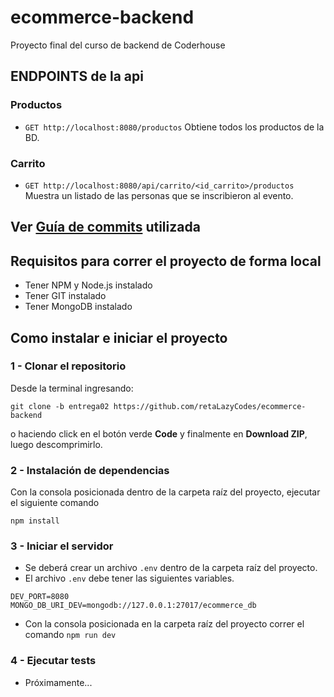 # ecommerce-backend
Proyecto final del curso de backend de Coderhouse

## ENDPOINTS de la api
### Productos
- `GET http://localhost:8080/productos` Obtiene todos los productos de la BD.

### Carrito
- `GET http://localhost:8080/api/carrito/<id_carrito>/productos` Muestra un listado de las personas que se inscribieron al evento.

## Ver [Guía de commits](https://github.com/retaLazyCodes/guia-commits) utilizada

## Requisitos para correr el proyecto de forma local
- Tener NPM y Node.js instalado
- Tener GIT instalado
- Tener MongoDB instalado

## Como instalar e iniciar el proyecto

### 1 - Clonar el repositorio

Desde la terminal ingresando:

```
git clone -b entrega02 https://github.com/retaLazyCodes/ecommerce-backend
```
o haciendo click en el botón verde **Code** y finalmente en **Download ZIP**, luego descomprimirlo.

### 2 - Instalación de dependencias

Con la consola posicionada dentro de la carpeta raíz del proyecto, ejecutar el siguiente comando

```
npm install
```

### 3 - Iniciar el servidor

- Se deberá crear un archivo `.env` dentro de la carpeta raíz del proyecto.
- El archivo `.env` debe tener las siguientes variables.

```
DEV_PORT=8080
MONGO_DB_URI_DEV=mongodb://127.0.0.1:27017/ecommerce_db
```

- Con la consola posicionada en la  carpeta raíz del proyecto correr el comando `npm run dev`

### 4 - Ejecutar tests

- Próximamente...
